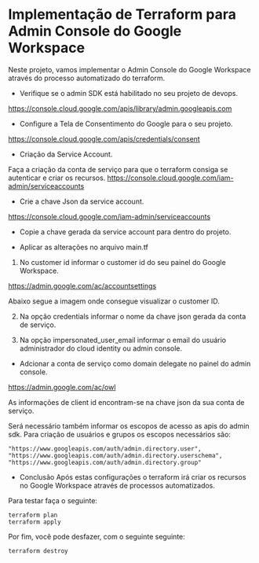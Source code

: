 # Implementação de Terraform para Admin Console do Google Workspace

Neste projeto, vamos implementar o Admin Console do Google Workspace através do processo automatizado do terraform.

* Verifique se o admin SDK está habilitado no seu projeto de devops.

https://console.cloud.google.com/apis/library/admin.googleapis.com


* Configure a Tela de Consentimento do Google para o seu projeto.

https://console.cloud.google.com/apis/credentials/consent


* Criação da Service Account.

Faça a criação da conta de serviço para que o terraform consiga se autenticar e criar os recursos.
https://console.cloud.google.com/iam-admin/serviceaccounts


* Crie a chave Json da service account.

https://console.cloud.google.com/iam-admin/serviceaccounts


* Copie a chave gerada da service account para dentro do projeto.


* Aplicar as alterações no arquivo main.tf

1. No customer id informar o customer id do seu painel do Google Workspace.

https://admin.google.com/ac/accountsettings

Abaixo segue a imagem onde consegue visualizar o customer ID.


2. Na opção credentials informar o nome da chave json gerada da conta de serviço.

3. Na opção impersonated_user_email informar o email do usuário administrador do cloud identity ou admin console.

* Adcionar a conta de serviço como domain delegate no painel do admin console.

https://admin.google.com/ac/owl



As informações de client id encontram-se na chave json da sua conta de serviço.

Será necessário também informar os escopos de acesso as apis do admin sdk.
Para criação de usuários e grupos os escopos necessários são:

    "https://www.googleapis.com/auth/admin.directory.user",
    "https://www.googleapis.com/auth/admin.directory.userschema",
    "https://www.googleapis.com/auth/admin.directory.group"

* Conclusão
Após estas configurações o terraform irá criar os recursos no Google Workspace através de processos automatizados.

Para testar faça o seguinte:


    
    terraform plan
    terraform apply
    
 Por fim, você pode desfazer, com o seguinte seguinte:
 
    terraform destroy

